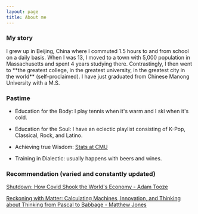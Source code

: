 ```yaml
---
layout: page
title: About me
---
```


### My story

<p> I grew up in Beijing, China where I commuted 1.5 hours to and from school on a daily basis. When I was 13, I moved to a town with 5,000 population in Massachusetts and spent 4 years studying there. Contrastingly, I then went to **the greatest college, in the greatest university, in the greatest city in the world** (self-proclaimed). I have just graduated from Chinese Manong University with a M.S. </p>


### Pastime

- Education for the Body: I play tennis when it's warm and I ski when it's cold.

- Education for the Soul: I have an eclectic playlist consisting of K-Pop, Classical, Rock, and Latino. 

- Achieving true Wisdom: [Stats at CMU](http://www.stat.cmu.edu/~larry/=stat705/)

- Training in Dialectic: usually happens with beers and wines.


### Recommendation (varied and constantly updated)



[Shutdown: How Covid Shook the World's Economy - Adam Tooze](https://www.theguardian.com/books/2021/sep/10/shutdown-by-adam-tooze-review-how-covid-shook-the-world-economy)

[Reckoning with Matter: Calculating Machines, Innovation, and Thinking about Thinking from Pascal to Babbage - Matthew Jones](https://www.amazon.com/Reckoning-Matter-Calculating-Machines-Innovation/dp/022641146X)
